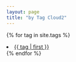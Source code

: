 ```yaml
---
layout: page
title: "by Tag Cloud2"
---
```

<!--
{% assign tags = site.tags | sort %}
{% for tag in tags %}
 <span class="site-tag">
    <a href="/tag/{{ tag | first | slugize }}/"
        style="font-size: {{ tag | last | size  |  times: 4 | divided_by: site.tags.size | plus: 80  }}%">
            {{ tag[0] | replace:'-', ' ' }} {{ tag | last | size }}
    </a>
</span>
{% endfor %}
-->

{% for tag in site.tags %}
    <li style="font-size: {{ tag | last | size | times: 100 | divided_by: site.tags.size }}%">
        <a href="/{{ tag | first | slugize }}/">
            {{ tag | first }}
        </a>
    </li>
{% endfor %}
